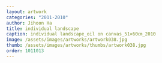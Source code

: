 ```yaml
---
layout: artwork
categories: "2011-2010"
author: Jihoon Ha
title: individual landscape
caption: individual landscape_oil on canvas_51×60㎝_2010
image: /assets/images/artworks/artwork038.jpg
thumb: /assets/images/artworks/thumbs/artwork038.jpg
order: 1011013
---
```

